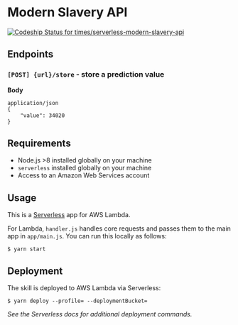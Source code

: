 # Modern Slavery API

[ ![Codeship Status for times/serverless-modern-slavery-api](https://app.codeship.com/projects/9083c3b0-2617-0136-763c-6eae248083f7/status?branch=master)](https://app.codeship.com/projects/286759)

## Endpoints

### `[POST] {url}/store` - store a prediction value

**Body**

```
application/json
{
	"value": 34020
}
```

## Requirements

* Node.js >8 installed globally on your machine
* `serverless` installed globally on your machine
* Access to an Amazon Web Services account

## Usage

This is a [Serverless](https://serverless.com/) app for AWS Lambda.

For Lambda, `handler.js` handles core requests and passes them to the main app in `app/main.js`. You can run this locally as follows:

    $ yarn start

## Deployment

The skill is deployed to AWS Lambda via Serverless:

    $ yarn deploy --profile= --deploymentBucket=

_See the Serverless docs for additional deployment commands._
